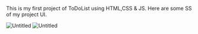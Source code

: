 This is my first project of ToDoList using HTML,CSS & JS. Here are some SS of my project UI.





![Untitled](https://github.com/iamdeepak123/Mytodolist-project/assets/166540047/a246ef21-1673-4b2d-8d7b-881a9e77ac5e)
![Untitled](https://github.com/iamdeepak123/Mytodolist-project/assets/166540047/cb721ad5-1c58-4ca8-aacb-93df329f8b3f)

